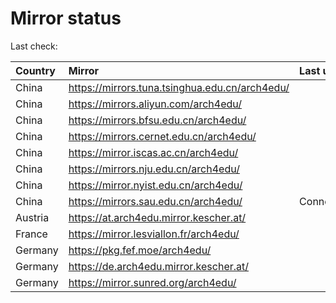 <script src="./time.js"></script>
# Mirror status
Last check: <script type="text/javascript">localize(1706361410.222605);</script>

|Country|Mirror|Last update|
|:------|:-----|:----------|
|China|https://mirrors.tuna.tsinghua.edu.cn/arch4edu/|<script type="text/javascript">localize(1706336998);</script>|
|China|https://mirrors.aliyun.com/arch4edu/|<script type="text/javascript">localize(1706336998);</script>|
|China|https://mirrors.bfsu.edu.cn/arch4edu/|<script type="text/javascript">localize(1706336998);</script>|
|China|https://mirrors.cernet.edu.cn/arch4edu/|<script type="text/javascript">localize(1706336998);</script>|
|China|https://mirror.iscas.ac.cn/arch4edu/|<script type="text/javascript">localize(1706336998);</script>|
|China|https://mirrors.nju.edu.cn/arch4edu/|<script type="text/javascript">localize(1706250655);</script>|
|China|https://mirror.nyist.edu.cn/arch4edu/|<script type="text/javascript">localize(1706336998);</script>|
|China|https://mirrors.sau.edu.cn/arch4edu/|ConnectionError|
|Austria|https://at.arch4edu.mirror.kescher.at/|<script type="text/javascript">localize(1706336998);</script>|
|France|https://mirror.lesviallon.fr/arch4edu/|<script type="text/javascript">localize(1706250655);</script>|
|Germany|https://pkg.fef.moe/arch4edu/|<script type="text/javascript">localize(1706336998);</script>|
|Germany|https://de.arch4edu.mirror.kescher.at/|<script type="text/javascript">localize(1706336998);</script>|
|Germany|https://mirror.sunred.org/arch4edu/|<script type="text/javascript">localize(1706336998);</script>|

<script src="./tablefilter/tablefilter.js"></script>
<script src="./table.js"></script>